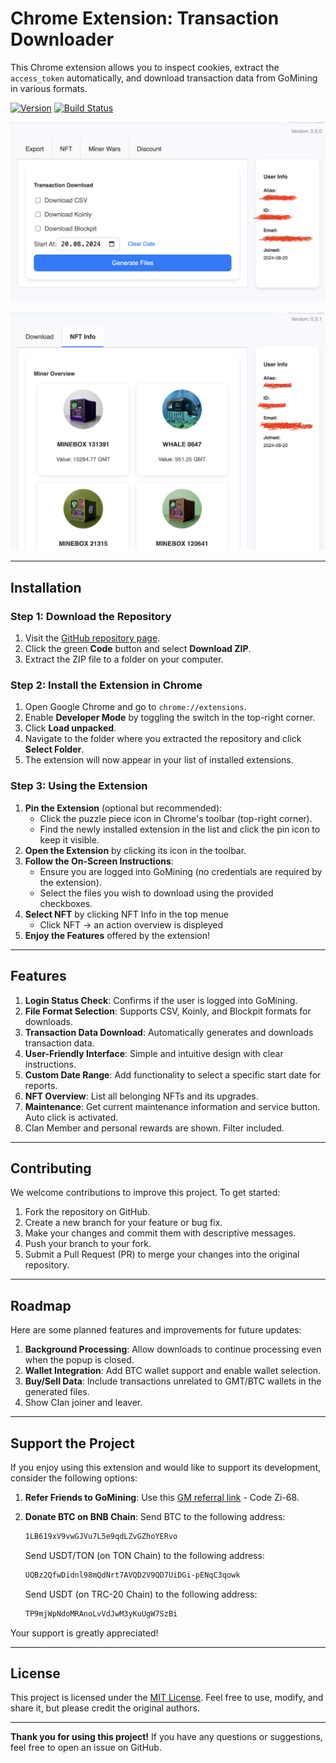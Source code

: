 # Chrome Extension: Transaction Downloader

This Chrome extension allows you to inspect cookies, extract the `access_token` automatically, and download transaction data from GoMining in various formats.

[![Version](https://img.shields.io/github/package-json/v/Ah3n0/gm-transaction-overview)](https://github.com/Ah3n0/gm-transaction-overview)
[![Build Status](https://img.shields.io/github/actions/workflow/status/Ah3n0/gm-transaction-overview/test.yml?branch=master)](https://github.com/Ah3n0/gm-transaction-overview/actions/workflows/test.yml)

![Screenshot of the extension](./assets/screenshot.png)

![Screenshot of the extension](./assets/screenshot2.png)

---

## Installation

### Step 1: Download the Repository
1. Visit the [GitHub repository page](#).
2. Click the green **Code** button and select **Download ZIP**.
3. Extract the ZIP file to a folder on your computer.

### Step 2: Install the Extension in Chrome
1. Open Google Chrome and go to `chrome://extensions`.
2. Enable **Developer Mode** by toggling the switch in the top-right corner.
3. Click **Load unpacked**.
4. Navigate to the folder where you extracted the repository and click **Select Folder**.
5. The extension will now appear in your list of installed extensions.

### Step 3: Using the Extension
1. **Pin the Extension** (optional but recommended):
   - Click the puzzle piece icon in Chrome's toolbar (top-right corner).
   - Find the newly installed extension in the list and click the pin icon to keep it visible.
2. **Open the Extension** by clicking its icon in the toolbar.
3. **Follow the On-Screen Instructions**:
   - Ensure you are logged into GoMining (no credentials are required by the extension).
   - Select the files you wish to download using the provided checkboxes.
4. **Select NFT** by clicking NFT Info in the top menue
   - Click NFT -> an action overview is displeyed
5. **Enjoy the Features** offered by the extension!

---

## Features

1. **Login Status Check**: Confirms if the user is logged into GoMining.
2. **File Format Selection**: Supports CSV, Koinly, and Blockpit formats for downloads.
3. **Transaction Data Download**: Automatically generates and downloads transaction data.
4. **User-Friendly Interface**: Simple and intuitive design with clear instructions.
5. **Custom Date Range**: Add functionality to select a specific start date for reports.
6. **NFT Overview**: List all belonging NFTs and its upgrades.
7. **Maintenance**: Get current maintenance information and service button. Auto click is activated.
8. Clan Member and personal rewards are shown. Filter included.

---

## Contributing

We welcome contributions to improve this project. To get started:
1. Fork the repository on GitHub.
2. Create a new branch for your feature or bug fix.
3. Make your changes and commit them with descriptive messages.
4. Push your branch to your fork.
5. Submit a Pull Request (PR) to merge your changes into the original repository.

---

## Roadmap

Here are some planned features and improvements for future updates:
1. **Background Processing**: Allow downloads to continue processing even when the popup is closed.
2. **Wallet Integration**: Add BTC wallet support and enable wallet selection.
3. **Buy/Sell Data**: Include transactions unrelated to GMT/BTC wallets in the generated files.
4. Show Clan joiner and leaver.

---

## Support the Project

If you enjoy using this extension and would like to support its development, consider the following options:

1. **Refer Friends to GoMining**: Use this [GM referral link](https://gomining.com/?ref=Zi-68) - Code Zi-68.
2. **Donate BTC on BNB Chain**:
   Send BTC to the following address:
   ```bash
   1LB619xV9vwGJVu7L5e9qdLZvGZhoYERvo
   ```

   Send USDT/TON (on TON Chain) to the following address:
   ```bash
   UQBz2QfwDidnl98mQdNrt7AVQD2V9QD7UiDGi-pENqC3qowk
   ```

   Send USDT (on TRC-20 Chain) to the following address:
   ```bash
   TP9mjWpNdoMRAnoLvVdJwM3yKuUgW7SzBi
   ```

Your support is greatly appreciated!

---

## License

This project is licensed under the [MIT License](LICENSE). Feel free to use, modify, and share it, but please credit the original authors.

---

**Thank you for using this project!** If you have any questions or suggestions, feel free to open an issue on GitHub.
